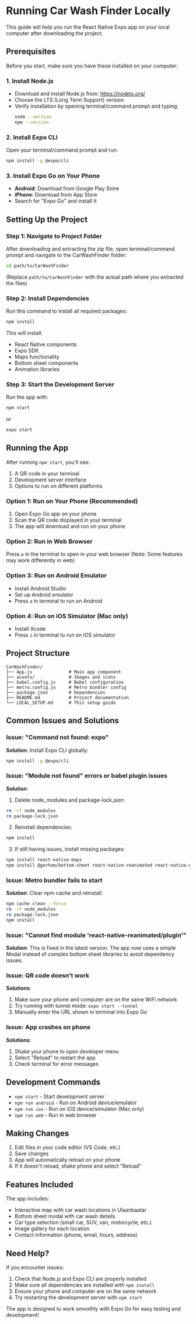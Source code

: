 # Running Car Wash Finder Locally

This guide will help you run the React Native Expo app on your local computer after downloading the project.

## Prerequisites

Before you start, make sure you have these installed on your computer:

### 1. Install Node.js
- Download and install Node.js from: https://nodejs.org/
- Choose the LTS (Long Term Support) version
- Verify installation by opening terminal/command prompt and typing:
  ```bash
  node --version
  npm --version
  ```

### 2. Install Expo CLI
Open your terminal/command prompt and run:
```bash
npm install -g @expo/cli
```

### 3. Install Expo Go on Your Phone
- **Android**: Download from Google Play Store
- **iPhone**: Download from App Store
- Search for "Expo Go" and install it

## Setting Up the Project

### Step 1: Navigate to Project Folder
After downloading and extracting the zip file, open terminal/command prompt and navigate to the CarWashFinder folder:
```bash
cd path/to/CarWashFinder
```
(Replace `path/to/CarWashFinder` with the actual path where you extracted the files)

### Step 2: Install Dependencies
Run this command to install all required packages:
```bash
npm install
```
This will install:
- React Native components
- Expo SDK
- Maps functionality
- Bottom sheet components
- Animation libraries

### Step 3: Start the Development Server
Run the app with:
```bash
npm start
```
or
```bash
expo start
```

## Running the App

After running `npm start`, you'll see:
1. A QR code in your terminal
2. Development server interface
3. Options to run on different platforms

### Option 1: Run on Your Phone (Recommended)
1. Open Expo Go app on your phone
2. Scan the QR code displayed in your terminal
3. The app will download and run on your phone

### Option 2: Run in Web Browser
Press `w` in the terminal to open in your web browser
(Note: Some features may work differently in web)

### Option 3: Run on Android Emulator
- Install Android Studio
- Set up Android emulator
- Press `a` in terminal to run on Android

### Option 4: Run on iOS Simulator (Mac only)
- Install Xcode
- Press `i` in terminal to run on iOS simulator

## Project Structure

```
CarWashFinder/
├── App.js              # Main app component
├── assets/             # Images and icons
├── babel.config.js     # Babel configuration
├── metro.config.js     # Metro bundler config
├── package.json        # Dependencies
├── README.md           # Project documentation
└── LOCAL_SETUP.md      # This setup guide
```

## Common Issues and Solutions

### Issue: "Command not found: expo"
**Solution**: Install Expo CLI globally:
```bash
npm install -g @expo/cli
```

### Issue: "Module not found" errors or babel plugin issues
**Solution**: 
1. Delete node_modules and package-lock.json:
```bash
rm -rf node_modules
rm package-lock.json
```

2. Reinstall dependencies:
```bash
npm install
```

3. If still having issues, install missing packages:
```bash
npm install react-native-maps
npm install @gorhom/bottom-sheet react-native-reanimated react-native-gesture-handler
```

### Issue: Metro bundler fails to start
**Solution**: Clear npm cache and reinstall:
```bash
npm cache clean --force
rm -rf node_modules
rm package-lock.json
npm install
```

### Issue: "Cannot find module 'react-native-reanimated/plugin'"
**Solution**: This is fixed in the latest version. The app now uses a simple Modal instead of complex bottom sheet libraries to avoid dependency issues.

### Issue: QR code doesn't work
**Solutions**:
1. Make sure your phone and computer are on the same WiFi network
2. Try running with tunnel mode: `expo start --tunnel`
3. Manually enter the URL shown in terminal into Expo Go

### Issue: App crashes on phone
**Solutions**:
1. Shake your phone to open developer menu
2. Select "Reload" to restart the app
3. Check terminal for error messages

## Development Commands

- `npm start` - Start development server
- `npm run android` - Run on Android device/emulator
- `npm run ios` - Run on iOS device/simulator (Mac only)
- `npm run web` - Run in web browser

## Making Changes

1. Edit files in your code editor (VS Code, etc.)
2. Save changes
3. App will automatically reload on your phone
4. If it doesn't reload, shake phone and select "Reload"

## Features Included

The app includes:
- Interactive map with car wash locations in Ulaanbaatar
- Bottom sheet modal with car wash details
- Car type selection (small car, SUV, van, motorcycle, etc.)
- Image gallery for each location
- Contact information (phone, email, hours, address)

## Need Help?

If you encounter issues:
1. Check that Node.js and Expo CLI are properly installed
2. Make sure all dependencies are installed with `npm install`
3. Ensure your phone and computer are on the same network
4. Try restarting the development server with `npm start`

The app is designed to work smoothly with Expo Go for easy testing and development!